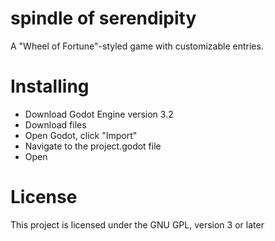 # spindle of serendipity
A "Wheel of Fortune"-styled game with customizable entries.

# Installing
*  Download Godot Engine version 3.2
*  Download files
*  Open Godot, click "Import"
*  Navigate to the project.godot file
*  Open

# License
This project is licensed under the GNU GPL, version 3 or later